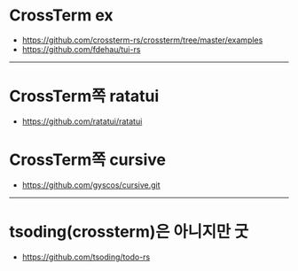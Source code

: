 # CrossTerm ex
- https://github.com/crossterm-rs/crossterm/tree/master/examples
- https://github.com/fdehau/tui-rs

<hr />

# CrossTerm쪽 ratatui

- https://github.com/ratatui/ratatui

# CrossTerm쪽 cursive

- https://github.com/gyscos/cursive.git

<hr />

# tsoding(crossterm)은 아니지만 굿
- https://github.com/tsoding/todo-rs

